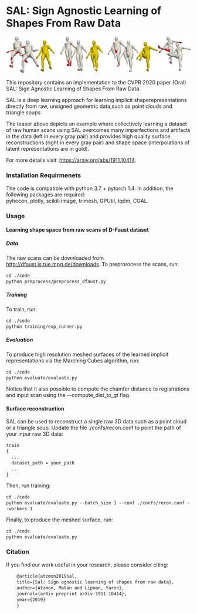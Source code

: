 # SAL: Sign Agnostic Learning of Shapes From Raw Data
<p align="center">
  <img src="teaser2.png"/>
</p>

This repository contains an implementation to the CVPR 2020 paper (Oral) SAL: Sign Agnostic Learning of Shapes From Raw Data.

SAL is a deep learning approach for learning implicit shaperepresentations directly from raw, unsigned geometric data,such as point clouds and triangle soups

The teaser above depicts an example where collectively learning a dataset of raw human scans using SAL overcomes many imperfections and artifacts in the data (left in every gray pair) and provides high quality surface reconstructions (right in every gray pair) and shape space (interpolations of latent representations are in gold).

For more details visit: https://arxiv.org/abs/1911.10414.

### Installation Requirmenets
The code is compatible with python 3.7 + pytorch 1.4. In addition, the following packages are required:  
pyhocon, plotly, scikit-image, trimesh, GPUtil, tqdm, CGAL.

### Usage
#### Learning shape space from raw scans of D-Faust dataset
##### Data
The raw scans can be downloaded from http://dfaust.is.tue.mpg.de/downloads.
To preprorocess the scans, run:

```
cd ./code
python preprocess/preprocess_dfaust.py 
```
##### Training
To train, run:
```
cd ./code
python training/exp_runner.py
```
##### Evaluation
To produce high resolution meshed surfaces of the learned implicit representations via the Marching Cubes algorithm, run:
```
cd ./code
python evaluate/evaluate.py
```

Notice that it also possible to compute the chamfer distance to registrations and input scan using the --compute_dist_to_gt flag.

#### Surface reconstruction
SAL can be used to reconstruct a single raw 3D data such as a point cloud or a triangle soup. Update the file ./confs/recon.conf to point the path of your inpur raw 3D data:
```
train
{
  ...
  dataset_path = your_path
  ...
}
```
Then, run training:
```
cd ./code
python evaluate/evaluate.py --batch_size 1 --conf ./confs/recon.conf --workers 1 
```
Finally, to produce the meshed surface, run:
```
cd ./code
python evaluate/evaluate.py
```

### Citation
If you find our work useful in your research, please consider citing:

        @article{atzmon2019sal,
        title={Sal: Sign agnostic learning of shapes from raw data},
        author={Atzmon, Matan and Lipman, Yaron},
        journal={arXiv preprint arXiv:1911.10414},
        year={2019}
        }
	
